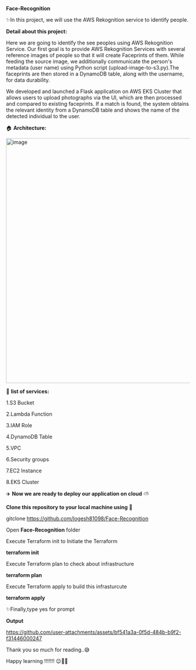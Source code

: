 **Face-Recognition**

✨In this project, we will use the AWS Rekognition service to identify people.

**Detail about this project:**

Here we are going to identify the see peoples using AWS Rekognition Service. Our first goal is to provide AWS Rekognition Services with several reference images of people so that it will create Faceprints of them.  While feeding the source image, we additionally communicate the person's metadata (user name) using Python script (upload-image-to-s3.py).The faceprints are then stored in a DynamoDB table, along with the username, for data durability.

We developed and launched a Flask application on AWS EKS Cluster that allows users to upload photographs via the UI, which are then processed and compared to existing faceprints. If a match is found, the system obtains the relevant identity from a DynamoDB table and shows the name of the detected individual to the user.

🏠 **Architecture:**

<img width="1217" height="670" alt="image" src="https://github.com/user-attachments/assets/88e76ca7-5f0f-4b38-982f-933f6a478633" />


📃 **list of services:**

  1.S3 Bucket

  2.Lambda Function

  3.IAM Role

  4.DynamoDB Table

  5.VPC

  6.Security groups

  7.EC2 Instance

  8.EKS Cluster

✈️ **Now we are ready to deploy our application on cloud** ⛅

**Clone this repository to your local machine using** 🧐

gitclone https://github.com/logesh81098/Face-Recognition

Open **Face-Recognition** folder
     
Execute Terraform init to Initiate the Terraform

**terraform init**      

Execute Terraform plan to check about infrastructure 

**terraform plan**

Execute Terraform apply to build this infrasturcute

**terraform apply**

✨Finally,type yes for prompt

**Output**

https://github.com/user-attachments/assets/bf541a3a-0f5d-484b-b9f2-f31446000247


Thank you so much for reading..😅

Happy learning !!!!!!! 😉😶‍🌫️
